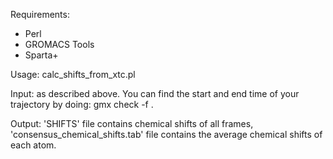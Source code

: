 Requirements:
* Perl
* GROMACS Tools
* Sparta+

Usage: calc_shifts_from_xtc.pl <pdb> <xtc> <start time in ps> <end time in ps> <timestep in ps>

Input: as described above. You can find the start and end time of your trajectory by doing: gmx check -f <xtc>.

Output: 'SHIFTS' file contains chemical shifts of all frames, 'consensus_chemical_shifts.tab' file contains the average chemical shifts of each atom.

